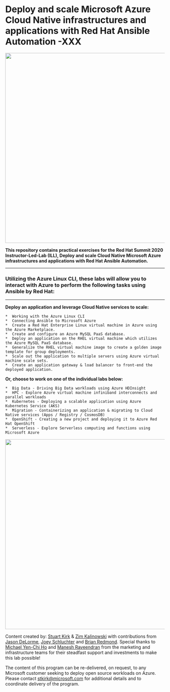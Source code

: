 # Deploy and scale Microsoft Azure Cloud Native infrastructures and applications with Red Hat Ansible Automation -XXX
<p align="center">
<img src="images/microsoft-twitter.png" width="600">
</p>
<b>This repository contains practical exercises for the Red Hat Summit 2020 Instructor-Led-Lab (ILL), Deploy and scale Cloud Native Microsoft Azure infrastructures and applications with Red Hat Ansible Automation.</b>
<HR>
<h3>Utilizing the Azure Linux CLI, these labs will allow you to interact with Azure to perform the following tasks using Ansible by Red Hat:</h3>
<HR>
<b>Deploy an application and leverage Cloud Native services to scale:</b>

	*  Working with the Azure Linux CLI
	*  Connecting Ansible to Microsoft Azure
	*  Create a Red Hat Enterprise Linux virtual machine in Azure using the Azure Marketplace.
	*  Create and configure an Azure MySQL PaaS database.
	*  Deploy an application on the RHEL virtual machine which utilizes the Azure MySQL PaaS database.
	*  Generalize the RHEL virtual machine image to create a golden image template for group deployments.
	*  Scale out the application to multiple servers using Azure virtual machine scale sets.
	*  Create an application gateway & load balancer to front-end the deployed application.
	
<b>Or, choose to work on one of the individual labs below:</b>

	*  Big Data - Driving Big Data workloads using Azure HDInsight
	*  HPC - Explore Azure virtual machine infiniband interconnects and parallel workloads
	*  Kubernetes - Deploying a scalable application using Azure Kubernetes Service (AKS)
	*  Migration - Containerizing an application & migrating to Cloud Native services (Apps / Registry / CosmosDB)
	*  OpenShift - Creating a new project and deploying it to Azure Red Hat OpenShift
	*  Serverless - Explore Serverless computing and functions using Microsoft Azure

<p align="center">
<a href="https://docs.microsoft.com/en-us/azure/openshift/howto-using-azure-redhat-openshift"><img src="images/Red-Hat-OpenShift-4_OG_1200x675.png" width="600"></a>

Content created by: [Stuart Kirk](https://github.com/stuartatmicrosoft) & [Zim Kalinowski](https://github.com/zikalino) with contributions from [Jason DeLorme](https://github.com/ms-jasondel), [Joey Schluchter](https://github.com/jschluchter) and [Brian Redmond](https://github.com/chzbrgr71). Special thanks to [Michael Yen-Chi Ho](https://github.com/yenchiho) and [Manesh Raveendran](https://github.com/Manesh-R) from the marketing and infrastructure teams for their steadfast support and investments to make this lab possible!

The content of this program can be re-delivered, on request, to any Microsoft customer seeking to deploy open source workloads on Azure.  Please contact stkirk@microsoft.com for additional details and to coordinate delivery of the program.
</p>
